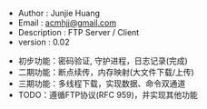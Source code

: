 * Author         : Junjie Huang
* Email          : acmhjj@gmail.com
* Description    : FTP Server / Client
* version        : 0.02
- 初步功能：密码验证, 守护进程，日志记录(完成)
- 二期功能：断点续传，内存映射(大文件下载/上传)
- 三期功能：多线程下载，实现数据、命令双通道
- TODO：遵循FTP协议(RFC 959)，并实现其他功能

